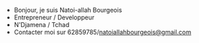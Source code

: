 - Bonjour, je suis Natoi-allah Bourgeois
- Entrepreneur / Developpeur
- N'Djamena / Tchad
- Contacter moi sur 62859785/natoiallahbourgeois@gmail.com

<!---
Bourgeois19/Bourgeois19 is a ✨ special ✨ repository because its `README.md` (this file) appears on your GitHub profile.
You can click the Preview link to take a look at your changes.
--->
